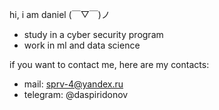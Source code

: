 hi, i am daniel (￣▽￣)ノ

- study in a cyber security program
- work in ml and data science

if you want to contact me, here are my contacts:
- mail: sprv-4@yandex.ru
- telegram: @daspiridonov
